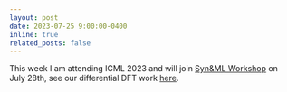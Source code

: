 ```yaml
---
layout: post
date: 2023-07-25 9:00:00-0400
inline: true
related_posts: false
---
```


This week I am attending ICML 2023 and will join [Syn&ML Workshop](https://syns-ml.github.io/2023/) on July 28th, see our differential DFT work [here](https://syns-ml.github.io/2023/assets/papers/52.pdf).
